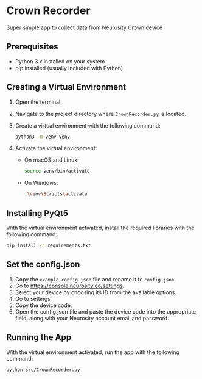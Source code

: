 # Crown Recorder

Super simple app to collect data from Neurosity Crown device

## Prerequisites

- Python 3.x installed on your system
- pip installed (usually included with Python)

## Creating a Virtual Environment

1. Open the terminal.
2. Navigate to the project directory where `CrownRecorder.py` is located.
3. Create a virtual environment with the following command:

   ```sh
   python3 -m venv venv
   ```

4. Activate the virtual environment:

   - On macOS and Linux:

     ```sh
     source venv/bin/activate
     ```

   - On Windows:

     ```sh
     .\venv\Scripts\activate
     ```

## Installing PyQt5

With the virtual environment activated, install the required libraries with the following command:

```sh
pip install -r requirements.txt
```

## Set the config.json

1. Copy the `example.config.json` file and rename it to `config.json`.
2. Go to https://console.neurosity.co/settings.
3. Select your device by choosing its ID from the available options.
4. Go to settings
5. Copy the device code.
6. Open the config.json file and paste the device code into the appropriate field, along with your Neurosity account email and password.

## Running the App

With the virtual environment activated, run the app with the following command:

```sh
python src/CrownRecorder.py
```
